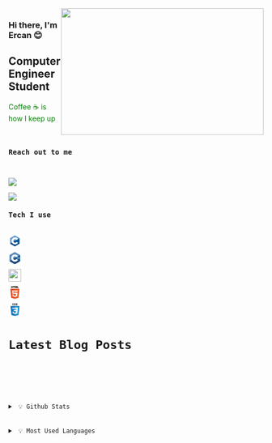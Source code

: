 <img src="https://media.giphy.com/media/qgQUggAC3Pfv687qPC/giphy.gif" align="right" width="400" height="250">

### Hi there, I'm Ercan :blush:

## Computer Engineer Student

<font color="green">Coffee :coffee: is how I keep up <code /> </font>

### Reach out to me

[<img  width="22" src="https://unpkg.com/simple-icons@v7/icons/instagram.svg" align="left" />][instagram]

[<img width="22" src="https://unpkg.com/simple-icons@v7/icons/linkedin.svg" align="left" />][linkedin]


### Tech I use

<img align="left" src="https://raw.githubusercontent.com/github/explore/f3e22f0dca2be955676bc70d6214b95b13354ee8/topics/c/c.png" width="25" height="25">

<img align="left" src="https://raw.githubusercontent.com/github/explore/180320cffc25f4ed1bbdfd33d4db3a66eeeeb358/topics/cpp/cpp.png" width="25" height="25">

<img align="left" src="https://camo.githubusercontent.com/52045ed9d775b4ac9286e51c28b878edca6bb1750815b423c8d06c7976040ab7/68747470733a2f2f6d617274696e63686176657a2e6769746875622e696f2f4173736574732f4c6f676f732f6373686172702e737667" width="25" height="25">

<img align="left" src="https://raw.githubusercontent.com/github/explore/80688e429a7d4ef2fca1e82350fe8e3517d3494d/topics/html/html.png" width="25" height="25">

<img align="left" src="https://raw.githubusercontent.com/github/explore/80688e429a7d4ef2fca1e82350fe8e3517d3494d/topics/css/css.png" width="25" height="25">


# Latest Blog Posts

<!-- BLOG-POST-LIST:START -->
<!-- BLOG-POST-LIST:END -->


<details>
<summary> 💡 Github Stats</summary>
<summary> Github Stats</summary>
<img src="https://github-readme-stats.vercel.app/api?username=TwoSecc&theme=merko">
</details>

<details>
<summary> 💡 Most Used Languages</summary>
<img src="https://github-readme-stats.vercel.app/api/top-langs/?username=TwoSecc&layout=compact">
</details>

[instagram]: https://www.instagram.com/ercan.seriin/
[linkedin]: https://www.linkedin.com/in/ercan-serin-5a78a5246/
